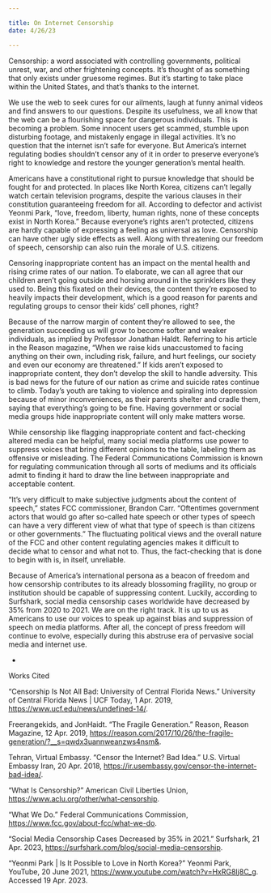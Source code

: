 ```yaml
---

title: On Internet Censorship
date: 4/26/23

---
```


Censorship: a word associated with controlling governments, political unrest, war, and other frightening concepts. It’s thought of as something that only exists under gruesome regimes. But it’s starting to take place within the United States, and that’s thanks to the internet.

We use the web to seek cures for our ailments, laugh at funny animal videos and find answers to our questions. Despite its usefulness, we all know that the web can be a flourishing space for dangerous individuals. This is becoming a problem. Some innocent users get scammed, stumble upon disturbing footage, and mistakenly engage in illegal activities. It’s no question that the internet isn’t safe for everyone. But America’s internet regulating bodies shouldn’t censor any of it in order to preserve everyone’s right to knowledge and restore the younger generation’s mental health.

Americans have a constitutional right to pursue knowledge that should be fought for and protected. In places like North Korea, citizens can’t legally watch certain television programs, despite the various clauses in their constitution guaranteeing freedom for all. According to defector and activist Yeonmi Park, “love, freedom, liberty, human rights, none of these concepts exist in North Korea.”  Because everyone’s rights aren’t protected, citizens are hardly capable of expressing a feeling as universal as love. Censorship can have other ugly side effects as well. Along with threatening our freedom of speech, censorship can also ruin the morale of U.S. citizens.

Censoring inappropriate content has an impact on the mental health and rising crime rates of our nation. To elaborate, we can all agree that our children aren’t going outside and horsing around in the sprinklers like they used to. Being this fixated on their devices, the content they’re exposed to heavily impacts their development, which is a good reason for parents and regulating groups to censor their kids’ cell phones, right?

Because of the narrow margin of content they’re allowed to see, the generation succeeding us will grow to become softer and weaker individuals, as implied by Professor Jonathan Haldt. Referring to his article in the Reason magazine, “When we raise kids unaccustomed to facing anything on their own, including risk, failure, and hurt feelings, our society and even our economy are threatened.” If kids aren’t exposed to inappropriate content, they don’t develop the skill to handle adversity. This is bad news for the future of our nation as crime and suicide rates continue to climb. Today’s youth are taking to violence and spiraling into depression because of minor inconveniences, as their parents shelter and cradle them, saying that everything’s going to be fine. Having government or social media groups hide inappropriate content will only make matters worse.

While censorship like flagging inappropriate content and fact-checking altered media can be helpful, many social media platforms use power to suppress voices that bring different opinions to the table, labeling them as offensive or misleading. The Federal Communications Commission is known for regulating communication through all sorts of mediums and its officials admit to finding it hard to draw the line between inappropriate and acceptable content.

“It’s very difficult to make subjective judgments about the content of speech,” states FCC commissioner, Brandon Carr. “Oftentimes government actors that would go after so-called hate speech or other types of speech can have a very different view of what that type of speech is than citizens or other governments.” The fluctuating political views and the overall nature of the FCC and other content regulating agencies makes it difficult to decide what to censor and what not to. Thus, the fact-checking that is done to begin with is, in itself, unreliable.

Because of America’s international persona as a beacon of freedom and how censorship contributes to its already blossoming fragility, no group or institution should be capable of suppressing content. Luckily, according to Surfshark, social media censorship cases worldwide have decreased by 35% from 2020 to 2021. We are on the right track. It is up to us as Americans to use our voices to speak up against bias and suppression of speech on media platforms. After all, the concept of press freedom will continue to evolve, especially during this abstruse era of pervasive social media and internet use.

-

Works Cited

“Censorship Is Not All Bad: University of Central Florida News.” University of Central Florida News | UCF Today, 1 Apr. 2019, https://www.ucf.edu/news/undefined-14/. 

Freerangekids, and JonHaidt. “The Fragile Generation.” Reason, Reason Magazine, 12 Apr. 2019, https://reason.com/2017/10/26/the-fragile-generation/?__s=qwdx3uannweanzws4nsm&. 

Tehran, Virtual Embassy. “Censor the Internet? Bad Idea.” U.S. Virtual Embassy Iran, 20 Apr. 2018, https://ir.usembassy.gov/censor-the-internet-bad-idea/.

“What Is Censorship?” American Civil Liberties Union, https://www.aclu.org/other/what-censorship. 

“What We Do.” Federal Communications Commission, 
https://www.fcc.gov/about-fcc/what-we-do. 

“Social Media Censorship Cases Decreased by 35% in 2021.” Surfshark, 21 Apr. 2023, https://surfshark.com/blog/social-media-censorship. 

“Yeonmi Park | Is It Possible to Love in North Korea?” Yeonmi Park, YouTube, 20 June 2021, https://www.youtube.com/watch?v=HxRG8Ij8C_g. Accessed 19 Apr. 2023. 
